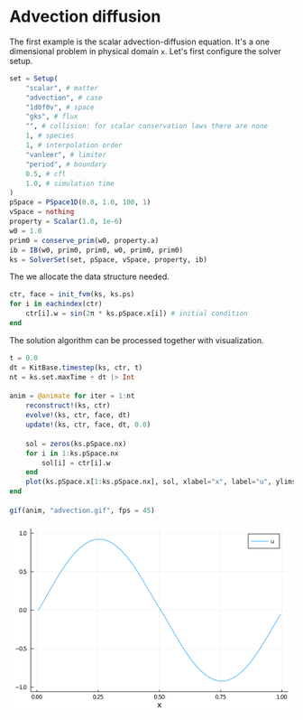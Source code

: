 # Advection diffusion

The first example is the scalar advection-diffusion equation.
It's a one dimensional problem in physical domain ``x``.
Let's first configure the solver setup.
```julia
set = Setup(
    "scalar", # matter
    "advection", # case
    "1d0f0v", # space
    "gks", # flux
    "", # collision: for scalar conservation laws there are none
    1, # species
    1, # interpolation order
    "vanleer", # limiter
    "period", # boundary
    0.5, # cfl
    1.0, # simulation time
)
pSpace = PSpace1D(0.0, 1.0, 100, 1)
vSpace = nothing
property = Scalar(1.0, 1e-6)
w0 = 1.0
prim0 = conserve_prim(w0, property.a)
ib = IB(w0, prim0, prim0, w0, prim0, prim0)
ks = SolverSet(set, pSpace, vSpace, property, ib)
```

The we allocate the data structure needed.
```julia
ctr, face = init_fvm(ks, ks.ps) 
for i in eachindex(ctr)
    ctr[i].w = sin(2π * ks.pSpace.x[i]) # initial condition
end
```

The solution algorithm can be processed together with visualization.
```julia
t = 0.0
dt = KitBase.timestep(ks, ctr, t)
nt = ks.set.maxTime ÷ dt |> Int

anim = @animate for iter = 1:nt
    reconstruct!(ks, ctr)
    evolve!(ks, ctr, face, dt)
    update!(ks, ctr, face, dt, 0.0)

    sol = zeros(ks.pSpace.nx)
    for i in 1:ks.pSpace.nx
        sol[i] = ctr[i].w
    end
    plot(ks.pSpace.x[1:ks.pSpace.nx], sol, xlabel="x", label="u", ylims=[-1, 1])
end

gif(anim, "advection.gif", fps = 45)
```

![](./assets/advection.gif)
